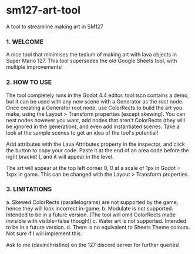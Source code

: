 # sm127-art-tool
A tool to streamline making art in SM127

### 1. WELCOME
A nice tool that minimises the tedium of making art with lava objects in Super Mario 127.
This tool supersedes the old Google Sheets tool, with multiple improvements!

### 2. HOW TO USE
The tool completely runs in the Godot 4.4 editor. tool.tscn contains a demo, but it can be used with any new scene with a Generator as the root node.
Once creating a Generator root node, use ColorRects to build the art you make, using the Layout > Transform properties (except skewing). You can nest nodes however you want, add nodes that aren't ColorRects (they will be ignored in the generation), and even add instantiated scenes. Take a look at the sample scenes to get an idea of the tool's potential!

Add attributes with the Lava Attributes property in the inspector, and click the button to copy your code. Paste it at the end of an area code before the right bracket ], and it will appear in the level.

The art will appear at the top left corner 0, 0 at a scale of 1px in Godot = 1xpx in game. This can be changed with the Layout > Transform properties.

### 3. LIMITATIONS
a. Skewed ColorRects (parallelograms) are not supported by the game, hence they will look incorrect in-game.
b. Modulate is not supported. Intended to be in a future version. (The tool will omit ColorRects made invisible with visible=false though!)
c. Water art is not supported. Intended to be in a future version.
d. There is no equivalent to Sheets Theme colours. Not sure if I will implement this.

Ask to me (davinchristino) on the 127 discord server for further queries!
